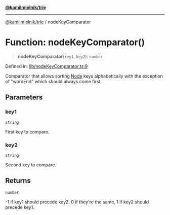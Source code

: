 [**@kamilmielnik/trie**](../README.md)

***

[@kamilmielnik/trie](../README.md) / nodeKeyComparator

# Function: nodeKeyComparator()

> **nodeKeyComparator**(`key1`, `key2`): `number`

Defined in: [lib/nodeKeyComparator.ts:9](https://github.com/kamilmielnik/trie/blob/master/src/lib/nodeKeyComparator.ts#L9)

Comparator that allows sorting [Node](../interfaces/Node.md) keys alphabetically
with the exception of "wordEnd" which should always come first.

## Parameters

### key1

`string`

First key to compare.

### key2

`string`

Second key to compare.

## Returns

`number`

-1 if key1 should precede key2, 0 if they're the same, 1 if key2 should precede key1.
